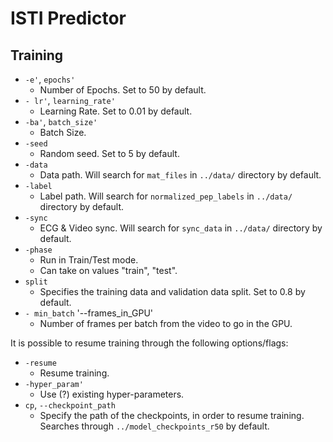 # ISTI Predictor

## Training

- ``-e'``, ``epochs'``
    - Number of Epochs. Set to 50 by default.
-  ``- lr'``, ``learning_rate'``
	- Learning Rate. Set to 0.01 by default.
-  ``-ba'``, ``batch_size'``
	- Batch Size.
-  ``-seed``
	- Random seed. Set to 5 by default.
-  ``-data``
	- Data path. Will search for ``mat_files`` in ``../data/`` directory by default.
-  ``-label``
	- Label path. Will search for ``normalized_pep_labels`` in ``../data/`` directory by default.
-  ``-sync``
	- ECG & Video sync. Will search for ``sync_data`` in ``../data/`` directory by default.
-  ``-phase``
	- Run in Train/Test mode.
    - Can take on values "train", "test".
- ``split``
    - Specifies the training data and validation data split. Set to 0.8 by default.
- ``- min_batch`` '--frames_in_GPU'
    - Number of frames per batch from the video to go in the GPU.

It is possible to resume training through the following options/flags:

- ``-resume``
	- Resume training.
- ``-hyper_param'``
	- Use (?) existing hyper-parameters.
- ``cp``, ``--checkpoint_path``
    - Specify the path of the checkpoints, in order to resume training. Searches through ``../model_checkpoints_r50`` by default.
